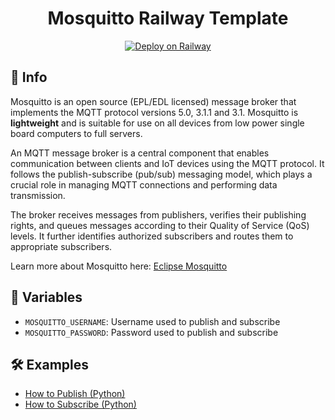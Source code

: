 <h1 align="center" style="font-weight: bold;">Mosquitto Railway Template</h1>

<div align="center">

[![Deploy on Railway](https://railway.com/button.svg)](https://railway.com/deploy/mosquitto-broker?referralCode=ePU7HL)

</div>

<h2 id="info">📝 Info</h2>

Mosquitto is an open source (EPL/EDL licensed) message broker that implements the MQTT protocol versions 5.0, 3.1.1 and 3.1. Mosquitto is **lightweight** and is suitable for use on all devices from low power single board computers to full servers.

An MQTT message broker is a central component that enables communication between clients and IoT devices using the MQTT protocol. It follows the publish-subscribe (pub/sub) messaging model, which plays a crucial role in managing MQTT connections and performing data transmission.

The broker receives messages from publishers, verifies their publishing rights, and queues messages according to their Quality of Service (QoS) levels. It further identifies authorized subscribers and routes them to appropriate subscribers.

Learn more about Mosquitto here: [Eclipse Mosquitto](https://mosquitto.org)

<h2 id="env">🔐 Variables</h2>

- `MOSQUITTO_USERNAME`: Username used to publish and subscribe
- `MOSQUITTO_PASSWORD`: Password used to publish and subscribe

<h2>🛠️ Examples</h2>

- [How to Publish (Python)](https://github.com/Lima-e-Silva/mosquitto-railway-template/wiki/How-to-Publish)
- [How to Subscribe (Python)](https://github.com/Lima-e-Silva/mosquitto-railway-template/wiki/How-to-Subscribe)
